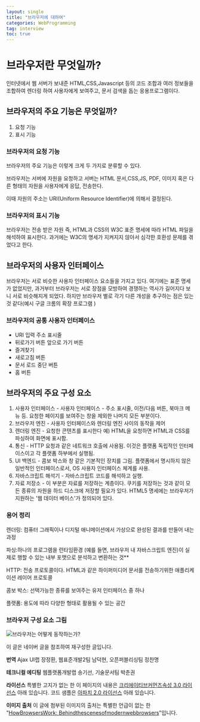 ```yaml
---
layout: single
title: "브라우저에 대하여"
categories: WebProgramming 
tag: interview
toc: true
---
```


# 브라우저란 무엇일까?

인터넷에서 웹 서버가 보내준 HTML,CSS,Javascript 등의 코드 조합과  여러 정보들을 조합하여 렌더링 하여 사용자에게 보여주고, 문서 검색을 돕는 응용프로그램이다.



## 브라우저의 주요 기능은 무엇일까?

1. 요청 기능
2. 표시 기능



### 브라우저의 요청 기능

브라우저의 주요 기능은 이렇게 크게 두 가지로 분류할 수 있다. 

브라우저는 서버에 자원을 요청하고 서버는 HTML 문서,CSS,JS, PDF, 이미지 혹은 다른 형태의 자원을 사용자에게 응답, 전송한다. 

이때 자원의 주소는 URI(Uniform Resource Identifier)에 의해서 결정된다.



### 브라우저의 표시 기능

브라우저는 전송 받은 자원 즉, HTML과 CSS의 W3C 표준 명세에 따라 HTML 파일을 해석하여 표시한다.   과거에는 W3C의 명세가 지켜지지 않아서 심각한 호환성 문제를 겪었다고 한다.





## 브라우저의 사용자 인터페이스

브라우저는 서로 비슷한 사용자 인터페이스 요소들을 가지고 있다. 여기에는 표준 명세가 없었지만, 과거부터 브라우저는 서로 장점을 모방하여 경쟁하는 역사가 길어지다 보니 서로 비슷해지게 되었다. 하지만 브라우저 별로 각기 다른 개성을 추구하는 점은 있는 것 같다(예시 구글 크롬의 확장 프로그램 )



### 브라우저의 공통 사용자 인터페이스

- URI 입력 주소 표시줄
- 뒤로가기 버튼 앞으로 가기 버튼
- 즐겨찾기
- 새로고침 버튼
- 문서 로드 중단 버튼
- 홈 버튼



## 브라우저의 주요 구성 요소

1. 사용자 인터페이스 - 사용자 인터페이스 - 주소 표시줄, 이전/다음 버튼, 북마크 메뉴 등. 요청한 페이지를 보여주는 창을 제외한 나머지 모든 부분이다.
2. 브라우저 엔진 - 사용자 인터페이스와 렌더링 엔진 사이의 동작을 제어
3. 렌더링 엔진 - 요청한 콘텐츠를 표시한다 예) HTML을 요청하면 HTML과 CSS를 파싱하여 화면에 표시함.
4. 통신 - HTTP 요청과 같은 네트워크 호출에 사용됨. 이것은 플랫폼 독립적인 인터페이스이고 각 플랫폼 하부에서 실행됨.
5. UI 백엔드 - 콤보 박스와 창 같은 기본적인 장치를 그림. 플랫폼에서 명시하지 않은 일반적인 인터페이스로서, OS 사용자 인터페이스 체계를 사용.
6. 자바스크립트 해석기 - 자바스크립트 코드를 해석하고 실행.
7. 자료 저장소 - 이 부분은 자료를 저장하는 계층이다. 쿠키를 저장하는 것과 같이 모든 종류의 자원을 하드 디스크에 저장할 필요가 있다. HTML5 명세에는 브라우저가 지원하는 '웹 데이터 베이스'가 정의되어 있다.



### 용어 정리

렌더링: 컴퓨터 그래픽이나 디지털 애니메이션에서 가상으로 완성된 결과를 만들어 내는 과정

파싱:하나의 프로그램을 런타임환경 (예를 들면, 브라우저 내 자바스크립트 엔진)이 실제로 행할 수 있는 내부 포맷으로 분석하고 변환하는 것**

HTTP: 전송 프로토콜이다. HTML과 같은 하이퍼미디어 문서를 전송하기위한 애플리케이션 레이어 프로토콜

콤보 박스: 선택가능한 종류를 보여주는 유저 인터페이스 중 하나

플랫폼: 용도에 따라 다양한 형태로 활용될 수 있는 공간



### 브라우저 구성 요소 그림

![브라우저는 어떻게 동작하는가?](https://d2.naver.com/content/images/2015/06/helloworld-59361-1.png)



이 글은 네이버 글을 참조하여 재구성한 글입니다.



**번역** Ajax UI랩 장정환, 웹표준개발2팀 남덕현, 오픈퍼블리싱팀 정찬명

**테크니컬 에디팅** 웹플랫폼개발랩 송기선, 기술문서팀 박춘권

**라이선스** 특별한 고지가 없는 한 이 페이지의 내용은 [크리에이티브](http://creativecommons.org/licenses/by/3.0/deed.ko)[커먼즈](http://creativecommons.org/licenses/by/3.0/deed.ko)[속성](http://creativecommons.org/licenses/by/3.0/deed.ko)[ 3.0 ](http://creativecommons.org/licenses/by/3.0/deed.ko)[라이선스](http://creativecommons.org/licenses/by/3.0/deed.ko) 아래 있습니다. 코드 샘플은 [아파치](http://www.apache.org/licenses/LICENSE-2.0)[ 2.0 ](http://www.apache.org/licenses/LICENSE-2.0)[라이선스](http://www.apache.org/licenses/LICENSE-2.0) 아래 있습니다.

**이미지 출처** 이 글에 첨부된 이미지의 출처는 특별한 언급이 없는 한 "[How](http://www.html5rocks.com/en/tutorials/internals/howbrowserswork/)[Browsers](http://www.html5rocks.com/en/tutorials/internals/howbrowserswork/)[Work](http://www.html5rocks.com/en/tutorials/internals/howbrowserswork/)[: ](http://www.html5rocks.com/en/tutorials/internals/howbrowserswork/)[Behind](http://www.html5rocks.com/en/tutorials/internals/howbrowserswork/)[the](http://www.html5rocks.com/en/tutorials/internals/howbrowserswork/)[scenes](http://www.html5rocks.com/en/tutorials/internals/howbrowserswork/)[of](http://www.html5rocks.com/en/tutorials/internals/howbrowserswork/)[modern](http://www.html5rocks.com/en/tutorials/internals/howbrowserswork/)[web](http://www.html5rocks.com/en/tutorials/internals/howbrowserswork/)[browsers](http://www.html5rocks.com/en/tutorials/internals/howbrowserswork/)"입니다.



